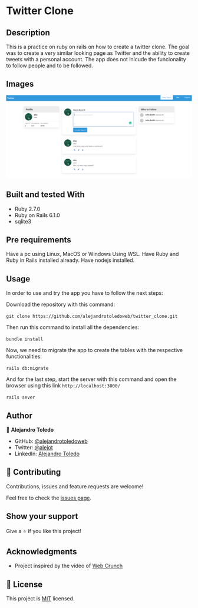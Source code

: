 # Twitter Clone

## Description

This is a practice on ruby on rails on how to create a twitter clone.
The goal was to create a very similar looking page as Twitter and the ability to create tweets with a personal account.
The app does not inlcude the funcionality to follow people and to be followed.

## Images

![](./app/assets/images/screenshot-twitter.png)

## Built and tested With

- Ruby 2.7.0
- Ruby on Rails 6.1.0
- sqlite3

## Pre requirements

Have a pc using Linux, MacOS or Windows Using WSL.
Have Ruby and Ruby in Rails installed already.
Have nodejs installed. 

## Usage

In order to use and try the app you have to follow the next steps:

Download the repository with this command:

`git clone https://github.com/alejandrotoledoweb/twitter_clone.git`

Then run this command to install all the dependencies:

`bundle install`

Now, we need to migrate the app to create the tables with the respective functionalities:

`rails db:migrate`

And for the last step, start the server with this command and open the browser using this link `http://localhost:3000/`

`rails sever`

## Author

👤 **Alejandro Toledo**

- GitHub: [@alejandrotoledoweb](https://github.com/alejandrotoledoweb)
- Twitter: [@alejot](https://twitter.com/alejot) 
- LinkedIn: [Alejandro Toledo](https://www.linkedin.com/in/alejandro-toledo-3b444b109/) 

## 🤝 Contributing

Contributions, issues and feature requests are welcome!

Feel free to check the [issues page](https://github.com/alejandrotoledoweb/twitter_clone/issues).

## Show your support

Give a ⭐️ if you like this project!

## Acknowledgments

- Project inspired by the video of [Web Crunch](https://www.youtube.com/watch?v=5gUysPm64a4&t=946s)

## 📝 License

This project is [MIT](https://opensource.org/licenses/MIT) licensed.
